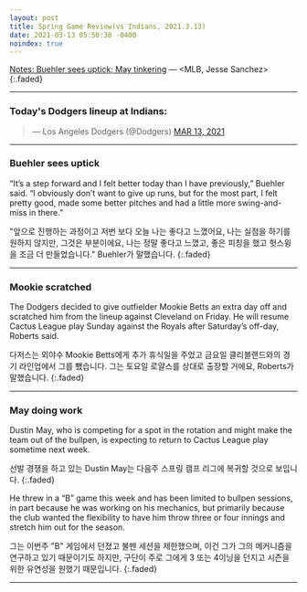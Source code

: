 ```yaml
---
layout: post
title: Spring Game Review(vs Indians, 2021.3.13)
date: 2021-03-13 05:50:38 -0400
noindex: true
---
```


[Notes: Buehler sees uptick; May tinkering](https://www.mlb.com/dodgers/news/walker-buehler-sees-improvement-in-latest-start) &mdash; <MLB, Jesse Sanchez>
{:.faded}

---

### Today's Dodgers lineup at Indians:

<script async src="//platform.twitter.com/widgets.js" charset="utf-8"></script>
<blockquote class="twitter-tweet" data-lang="en">
  &mdash; Los Angeles Dodgers (@Dodgers)
  <a href="https://twitter.com/Dodgers/status/1370428825146851328">MAR 13, 2021</a>
</blockquote>

---

### Buehler sees uptick
“It’s a step forward and I felt better today than I have previously,” Buehler said. “I obviously don’t want to give up runs, but for the most part, I felt pretty good, made some better pitches and had a little more swing-and-miss in there.”

"앞으로 진행하는 과정이고 저번 보다 오늘 나는 좋다고 느꼈어요, 나는 실점을 하기를 원하지 않지만, 그것은 부분이에요, 나는 정말 좋다고 느꼈고, 좋은 피칭을 했고 헛스윙을 조금 더 만들었습니다." Buehler가 말했습니다.
{:.faded}

---

### Mookie scratched
The Dodgers decided to give outfielder Mookie Betts an extra day off and scratched him from the lineup against Cleveland on Friday. He will resume Cactus League play Sunday against the Royals after Saturday’s off-day, Roberts said.

다저스는 외야수 Mookie Betts에게 추가 휴식일을 주었고 금요일 클리블랜드와의 경기 라인업에서 그를 뺐습니다. 그는 토요일 로얄스를 상대로 출장할 거에요, Roberts가 말했습니다.
{:.faded}

---

### May doing work
Dustin May, who is competing for a spot in the rotation and might make the team out of the bullpen, is expecting to return to Cactus League play sometime next week.

선발 경쟁을 하고 있는 Dustin May는 다음주 스프링 캠프 리그에 복귀할 것으로 보입니다.
{:.faded}

He threw in a “B” game this week and has been limited to bullpen sessions, in part because he was working on his mechanics, but primarily because the club wanted the flexibility to have him throw three or four innings and stretch him out for the season.

그는 이번주 "B" 게임에서 던졌고 불펜 세션을 제한했으며, 이건 그가 그의 메커니즘을 연구하고 있기 때문이기도 하지만, 구단이 주로 그에게 3 또는 4이닝을 던지고 시즌을 위한 유연성을 원했기 때문입니다.
{:.faded}

---
